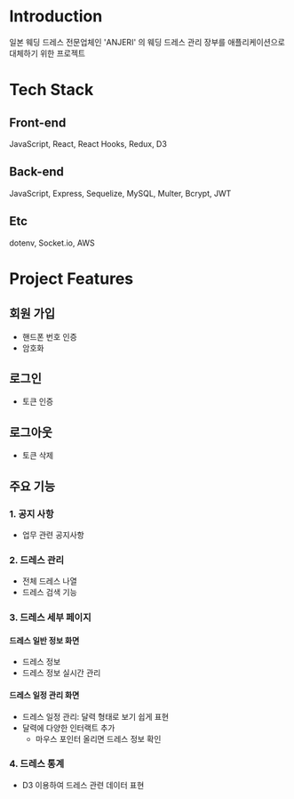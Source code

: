 # Introduction
일본 웨딩 드레스 전문업체인 'ANJERI' 의 웨딩 드레스 관리 장부를 애플리케이션으로 대체하기 위한 프로젝트

# Tech Stack

## Front-end
JavaScript, React, React Hooks, Redux, D3

## Back-end
JavaScript, Express, Sequelize, MySQL, Multer, Bcrypt, JWT

## Etc
dotenv, Socket.io, AWS

# Project Features

## 회원 가입
* 핸드폰 번호 인증
* 암호화

## 로그인
* 토큰 인증

## 로그아웃
* 토큰 삭제

## 주요 기능

### 1. 공지 사항
* 업무 관련 공지사항

### 2. 드레스 관리
* 전체 드레스 나열
* 드레스 검색 기능

### 3. 드레스 세부 페이지
#### 드레스 일반 정보 화면
* 드레스 정보
* 드레스 정보 실시간 관리

#### 드레스 일정 관리 화면
* 드레스 일정 관리: 달력 형태로 보기 쉽게 표현
* 달력에 다양한 인터랙트 추가
    * 마우스 포인터 올리면 드레스 정보 확인

### 4. 드레스 통계
* D3 이용하여 드레스 관련 데이터 표현